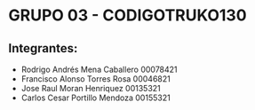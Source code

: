 # GRUPO 03 - CODIGOTRUKO130

## Integrantes:

- Rodrigo Andrés Mena Caballero       00078421
- Francisco Alonso Torres Rosa        00046821
- Jose Raul Moran Henriquez           00135321
- Carlos Cesar Portillo Mendoza       00155321
